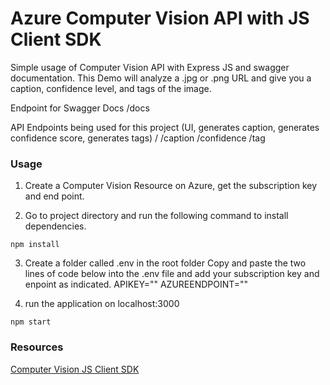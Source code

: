 # Azure Computer Vision API with JS Client SDK

Simple usage of Computer Vision API with Express JS and swagger documentation.
This Demo will analyze a .jpg or .png URL and give you a caption, confidence level, and tags of the image.

Endpoint for Swagger Docs
/docs 

API Endpoints being used for this project (UI, generates caption, generates confidence score, generates tags)
/
/caption
/confidence
/tag

### Usage

1) Create a Computer Vision Resource on Azure, get the subscription key and end point.

2) Go to project directory and run the following command to install dependencies.

```
npm install
```

3) Create a folder called .env in the root folder Copy and paste the two lines of code below into the .env file and add your subscription key and enpoint as indicated.
APIKEY="<yourapikey>"
AZUREENDPOINT="<yourendpoint>"
    
4) run the application on localhost:3000

```
npm start
```

### Resources
[Computer Vision JS Client SDK](https://docs.microsoft.com/en-us/azure/cognitive-services/computer-vision/quickstarts-sdk/client-library?tabs=visual-studio&pivots=programming-language-javascript)
